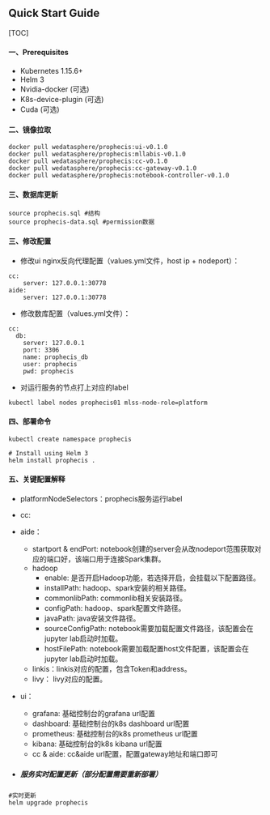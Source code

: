 ## Quick Start Guide

[TOC]


####  一、Prerequisites
- Kubernetes  1.15.6+
- Helm 3
- Nvidia-docker (可选)
- K8s-device-plugin (可选)
- Cuda (可选)

####  二、镜像拉取

```shell
docker pull wedatasphere/prophecis:ui-v0.1.0
docker pull wedatasphere/prophecis:mllabis-v0.1.0
docker pull wedatasphere/prophecis:cc-v0.1.0
docker pull wedatasphere/prophecis:cc-gateway-v0.1.0
docker pull wedatasphere/prophecis:notebook-controller-v0.1.0
```
####  三、数据库更新

```shell
source prophecis.sql #结构
source prophecis-data.sql #permission数据
```

#### 三、修改配置

- 修改ui nginx反向代理配置（values.yml文件，host ip + nodeport）：

```shell
cc:
	server: 127.0.0.1:30778
aide:
	server: 127.0.0.1:30778
```

- 修改数库配置（values.yml文件）：

```shell
cc:
  db:
    server: 127.0.0.1
    port: 3306
    name: prophecis_db
    user: prophecis
    pwd: prophecis
```

- 对运行服务的节点打上对应的label

```shell
kubectl label nodes prophecis01 mlss-node-role=platform
```

#### 四、部署命令

```shell
kubectl create namespace prophecis

# Install using Helm 3 
helm install prophecis .
```

#### 五、关键配置解释
- platformNodeSelectors：prophecis服务运行label

- cc:

- aide：
  - startport & endPort:  notebook创建的server会从改nodeport范围获取对应的端口好，该端口用于连接Spark集群。
  - hadoop
    - enable:  是否开启Hadoop功能，若选择开启，会挂载以下配置路径。
    - installPath:  hadoop、spark安装的相关路径。
    - commonlibPath:  commonlib相关安装路径。
    - configPath:  hadoop、spark配置文件路径。
    -  javaPath: java安装文件路径。
    - sourceConfigPath:  notebook需要加载配置文件路径，该配置会在jupyter lab启动时加载。
    - hostFilePath:  notebook需要加载配置host文件配置，该配置会在jupyter lab启动时加载。
  - linkis：linkis对应的配置，包含Token和address。
  - livy： livy对应的配置。

- ui：

  - grafana: 基础控制台的grafana url配置
  - dashboard: 基础控制台的k8s dashboard url配置
  - prometheus: 基础控制台的k8s prometheus url配置 
  - kibana: 基础控制台的k8s kibana url配置 
  - cc & aide: cc&aide url配置，配置gateway地址和端口即可

- ##### 服务实时配置更新（部分配置需要重新部署）
 ```shell
#实时更新
helm upgrade prophecis 
 ```